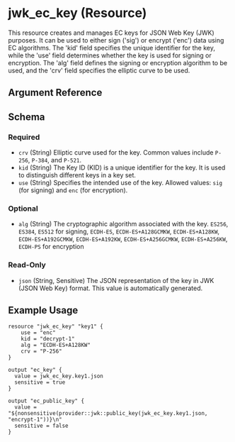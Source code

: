 # jwk_ec_key (Resource)

This resource creates and manages EC keys for JSON Web Key (JWK) purposes.
It can be used to either sign ('sig') or encrypt ('enc') data using EC algorithms.
The 'kid' field specifies the unique identifier for the key, while the 'use' field determines 
whether the key is used for signing or encryption. The 'alg' field defines the signing or 
encryption algorithm to be used, and the 'crv' field specifies the elliptic curve to be used.

## Argument Reference

<!-- schema generated by tfplugindocs -->
## Schema

### Required

- `crv` (String) Elliptic curve used for the key. Common values include `P-256`, `P-384`, and `P-521`.
- `kid` (String) The Key ID (KID) is a unique identifier for the key. It is used to distinguish different keys in a key set.
- `use` (String) Specifies the intended use of the key. Allowed values: `sig` (for signing) and `enc` (for encryption).

### Optional

- `alg` (String) The cryptographic algorithm associated with the key. `ES256`, `ES384`, `ES512` for signing, `ECDH-ES`, `ECDH-ES+A128GCMKW`, `ECDH-ES+A128KW`, `ECDH-ES+A192GCMKW`, `ECDH-ES+A192KW`, `ECDH-ES+A256GCMKW`, `ECDH-ES+A256KW`, `ECDH-PS` for encryption

### Read-Only

- `json` (String, Sensitive) The JSON representation of the key in JWK (JSON Web Key) format. This value is automatically generated.



## Example Usage

```hcl
resource "jwk_ec_key" "key1" {
    use = "enc"  
    kid = "decrypt-1"
    alg = "ECDH-ES+A128KW"
    crv = "P-256"
}

output "ec_key" {
  value = jwk_ec_key.key1.json
  sensitive = true
}

output "ec_public_key" {
  value = "${nonsensitive(provider::jwk::public_key(jwk_ec_key.key1.json, "encrypt-1"))}\n"
  sensitive = false
}
```